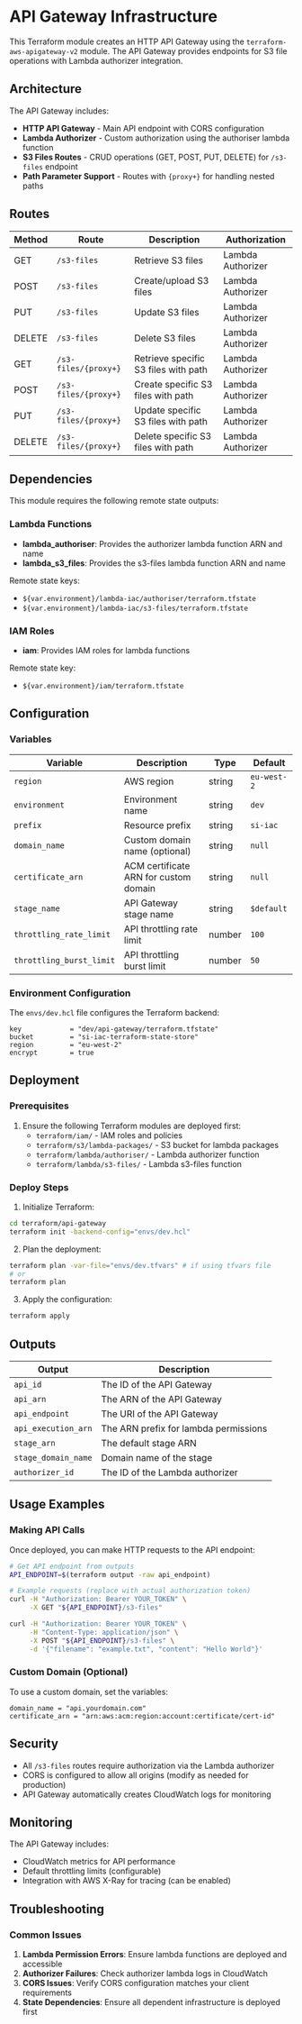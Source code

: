 # API Gateway Infrastructure

This Terraform module creates an HTTP API Gateway using the `terraform-aws-apigateway-v2` module. The API Gateway provides endpoints for S3 file operations with Lambda authorizer integration.

## Architecture

The API Gateway includes:

- **HTTP API Gateway** - Main API endpoint with CORS configuration
- **Lambda Authorizer** - Custom authorization using the authoriser lambda function
- **S3 Files Routes** - CRUD operations (GET, POST, PUT, DELETE) for `/s3-files` endpoint
- **Path Parameter Support** - Routes with `{proxy+}` for handling nested paths

## Routes

| Method | Route | Description | Authorization |
|--------|-------|-------------|---------------|
| GET | `/s3-files` | Retrieve S3 files | Lambda Authorizer |
| POST | `/s3-files` | Create/upload S3 files | Lambda Authorizer |
| PUT | `/s3-files` | Update S3 files | Lambda Authorizer |
| DELETE | `/s3-files` | Delete S3 files | Lambda Authorizer |
| GET | `/s3-files/{proxy+}` | Retrieve specific S3 files with path | Lambda Authorizer |
| POST | `/s3-files/{proxy+}` | Create specific S3 files with path | Lambda Authorizer |
| PUT | `/s3-files/{proxy+}` | Update specific S3 files with path | Lambda Authorizer |
| DELETE | `/s3-files/{proxy+}` | Delete specific S3 files with path | Lambda Authorizer |

## Dependencies

This module requires the following remote state outputs:

### Lambda Functions
- **lambda_authoriser**: Provides the authorizer lambda function ARN and name
- **lambda_s3_files**: Provides the s3-files lambda function ARN and name

Remote state keys:
- `${var.environment}/lambda-iac/authoriser/terraform.tfstate`
- `${var.environment}/lambda-iac/s3-files/terraform.tfstate`

### IAM Roles
- **iam**: Provides IAM roles for lambda functions

Remote state key:
- `${var.environment}/iam/terraform.tfstate`

## Configuration

### Variables

| Variable | Description | Type | Default |
|----------|-------------|------|---------|
| `region` | AWS region | string | `eu-west-2` |
| `environment` | Environment name | string | `dev` |
| `prefix` | Resource prefix | string | `si-iac` |
| `domain_name` | Custom domain name (optional) | string | `null` |
| `certificate_arn` | ACM certificate ARN for custom domain | string | `null` |
| `stage_name` | API Gateway stage name | string | `$default` |
| `throttling_rate_limit` | API throttling rate limit | number | `100` |
| `throttling_burst_limit` | API throttling burst limit | number | `50` |

### Environment Configuration

The `envs/dev.hcl` file configures the Terraform backend:

```hcl
key            = "dev/api-gateway/terraform.tfstate"
bucket         = "si-iac-terraform-state-store"
region         = "eu-west-2"
encrypt        = true
```

## Deployment

### Prerequisites

1. Ensure the following Terraform modules are deployed first:
   - `terraform/iam/` - IAM roles and policies
   - `terraform/s3/lambda-packages/` - S3 bucket for lambda packages
   - `terraform/lambda/authoriser/` - Lambda authorizer function
   - `terraform/lambda/s3-files/` - Lambda s3-files function

### Deploy Steps

1. Initialize Terraform:
```bash
cd terraform/api-gateway
terraform init -backend-config="envs/dev.hcl"
```

2. Plan the deployment:
```bash
terraform plan -var-file="envs/dev.tfvars" # if using tfvars file
# or
terraform plan
```

3. Apply the configuration:
```bash
terraform apply
```

## Outputs

| Output | Description |
|--------|-------------|
| `api_id` | The ID of the API Gateway |
| `api_arn` | The ARN of the API Gateway |
| `api_endpoint` | The URI of the API Gateway |
| `api_execution_arn` | The ARN prefix for lambda permissions |
| `stage_arn` | The default stage ARN |
| `stage_domain_name` | Domain name of the stage |
| `authorizer_id` | The ID of the Lambda authorizer |

## Usage Examples

### Making API Calls

Once deployed, you can make HTTP requests to the API endpoint:

```bash
# Get API endpoint from outputs
API_ENDPOINT=$(terraform output -raw api_endpoint)

# Example requests (replace with actual authorization token)
curl -H "Authorization: Bearer YOUR_TOKEN" \
     -X GET "${API_ENDPOINT}/s3-files"

curl -H "Authorization: Bearer YOUR_TOKEN" \
     -H "Content-Type: application/json" \
     -X POST "${API_ENDPOINT}/s3-files" \
     -d '{"filename": "example.txt", "content": "Hello World"}'
```

### Custom Domain (Optional)

To use a custom domain, set the variables:

```hcl
domain_name = "api.yourdomain.com"
certificate_arn = "arn:aws:acm:region:account:certificate/cert-id"
```

## Security

- All `/s3-files` routes require authorization via the Lambda authorizer
- CORS is configured to allow all origins (modify as needed for production)
- API Gateway automatically creates CloudWatch logs for monitoring

## Monitoring

The API Gateway includes:
- CloudWatch metrics for API performance
- Default throttling limits (configurable)
- Integration with AWS X-Ray for tracing (can be enabled)

## Troubleshooting

### Common Issues

1. **Lambda Permission Errors**: Ensure lambda functions are deployed and accessible
2. **Authorizer Failures**: Check authorizer lambda logs in CloudWatch
3. **CORS Issues**: Verify CORS configuration matches your client requirements
4. **State Dependencies**: Ensure all dependent infrastructure is deployed first